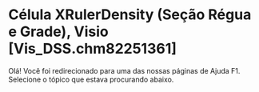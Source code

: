 
# Célula XRulerDensity (Seção Régua e Grade), Visio [Vis_DSS.chm82251361]

Olá! Você foi redirecionado para uma das nossas páginas de Ajuda F1. Selecione o tópico que estava procurando abaixo.


